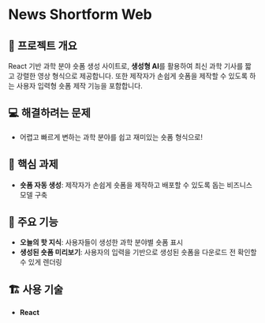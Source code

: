 # News Shortform Web

## 📝 프로젝트 개요
React 기반 과학 분야 숏폼 생성 사이트로, **생성형 AI**를 활용하여 최신 과학 기사를 짧고 강렬한 영상 형식으로 제공합니다. 또한 제작자가 손쉽게 숏폼을 제작할 수 있도록 하는 사용자 입력형 숏폼 제작 기능을 포함합니다.


## 💻 해결하려는 문제  
- 어렵고 빠르게 변하는 과학 분야를 쉽고 재미있는 숏폼 형식으로!


## 📌 핵심 과제
- **숏폼 자동 생성**: 제작자가 손쉽게 숏폼을 제작하고 배포할 수 있도록 돕는 비즈니스 모델 구축


## 🚀 주요 기능
- **오늘의 핫 지식**: 사용자들이 생성한 과학 분야별 숏폼 표시 
- **생성된 숏폼 미리보기**: 사용자의 입력을 기반으로 생성된 숏폼을 다운로드 전 확인할 수 있게 렌더링


## 🏗️ 사용 기술
- **React**
